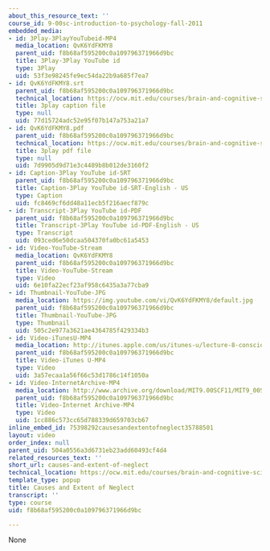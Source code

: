 ```yaml
---
about_this_resource_text: ''
course_id: 9-00sc-introduction-to-psychology-fall-2011
embedded_media:
- id: 3Play-3PlayYouTubeid-MP4
  media_location: QvK6YdFKMY8
  parent_uid: f8b68af595200c0a109796371966d9bc
  title: 3Play-3Play YouTube id
  type: 3Play
  uid: 53f3e98245fe9ec54da22b9a685f7ea7
- id: QvK6YdFKMY8.srt
  parent_uid: f8b68af595200c0a109796371966d9bc
  technical_location: https://ocw.mit.edu/courses/brain-and-cognitive-sciences/9-00sc-introduction-to-psychology-fall-2011/consciousness/causes-and-extent-of-neglect/QvK6YdFKMY8.srt
  title: 3play caption file
  type: null
  uid: 77d15724adc52e95f07b147a753a21a7
- id: QvK6YdFKMY8.pdf
  parent_uid: f8b68af595200c0a109796371966d9bc
  technical_location: https://ocw.mit.edu/courses/brain-and-cognitive-sciences/9-00sc-introduction-to-psychology-fall-2011/consciousness/causes-and-extent-of-neglect/QvK6YdFKMY8.pdf
  title: 3play pdf file
  type: null
  uid: 7d9905d9d71e3c4489b8b012de3160f2
- id: Caption-3Play YouTube id-SRT
  parent_uid: f8b68af595200c0a109796371966d9bc
  title: Caption-3Play YouTube id-SRT-English - US
  type: Caption
  uid: fc8469cf6dd48a11ecb5f216aecf879c
- id: Transcript-3Play YouTube id-PDF
  parent_uid: f8b68af595200c0a109796371966d9bc
  title: Transcript-3Play YouTube id-PDF-English - US
  type: Transcript
  uid: 093ced6e50dcaa504370fa0bc61a5453
- id: Video-YouTube-Stream
  media_location: QvK6YdFKMY8
  parent_uid: f8b68af595200c0a109796371966d9bc
  title: Video-YouTube-Stream
  type: Video
  uid: 6e10fa22ecf23af958c6435a3a77cba9
- id: Thumbnail-YouTube-JPG
  media_location: https://img.youtube.com/vi/QvK6YdFKMY8/default.jpg
  parent_uid: f8b68af595200c0a109796371966d9bc
  title: Thumbnail-YouTube-JPG
  type: Thumbnail
  uid: 505c2e977a3621ae4364785f429334b3
- id: Video-iTunesU-MP4
  media_location: http://itunes.apple.com/us/itunes-u/lecture-8-consciousness/id501335817?i=112593501
  parent_uid: f8b68af595200c0a109796371966d9bc
  title: Video-iTunes U-MP4
  type: Video
  uid: 3a57ecaa1a56f66c53d1786c14f1050a
- id: Video-InternetArchive-MP4
  media_location: http://www.archive.org/download/MIT9.00SCF11/MIT9_00SCF11_lec08_300k.mp4
  parent_uid: f8b68af595200c0a109796371966d9bc
  title: Video-Internet Archive-MP4
  type: Video
  uid: 1cc886c573cc65d788339d659703cb67
inline_embed_id: 75398292causesandextentofneglect35788501
layout: video
order_index: null
parent_uid: 504a0556a3d6731eb23add60493cf4d4
related_resources_text: ''
short_url: causes-and-extent-of-neglect
technical_location: https://ocw.mit.edu/courses/brain-and-cognitive-sciences/9-00sc-introduction-to-psychology-fall-2011/consciousness/causes-and-extent-of-neglect
template_type: popup
title: Causes and Extent of Neglect
transcript: ''
type: course
uid: f8b68af595200c0a109796371966d9bc

---
```

None